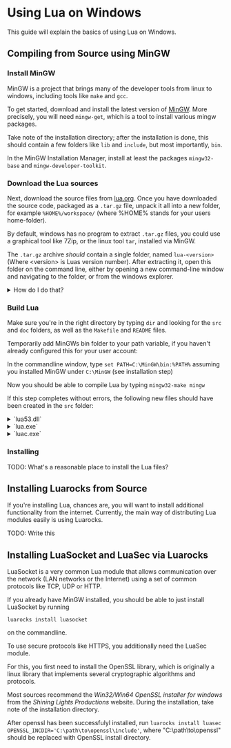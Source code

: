 
Using Lua on Windows
================================================================================

This guide will explain the basics of using Lua on Windows.

Compiling from Source using MinGW
----------------------------------------

### Install MinGW

MinGW is a project that brings many of the developer tools from linux to
windows, including tools like `make` and `gcc`.

To get started, download and install the latest version of
[MinGW](https://osdn.net/projects/mingw/releases/).
More precisely, you will need `mingw-get`,
which is a tool to install various mingw packages.

Take note of the installation directory;
after the installation is done, this should contain a few folders
like `lib` and `include`, but most importantly, `bin`.

In the MinGW Installation Manager, install at least the packages `mingw32-base`
and `mingw-developer-toolkit`.
<!-- TODO: confirm whether the dev toolkit this is actually necessary) -->

### Download the Lua sources

Next, download the source files from [lua.org](http://lua.org/download.html).
Once you have downloaded the source code, packaged as a `.tar.gz` file,
unpack it all into a new folder, for example `%HOME%/workspace/` (where
%HOME% stands for your users home-folder).

By default, windows has no program to extract `.tar.gz` files,
you could use a graphical tool like 7Zip,
or the linux tool `tar`, installed via MinGW.

The `.tar.gz` archive *should* contain a single folder,
named `lua-<version>` (Where \<version\> is Luas version number).
After extracting it, open this folder on the command line,
either by opening a new command-line window and navigating to the folder,
or from the windows explorer.

<details>
<summary>How do I do that?</summary>

To open a directory in a commandline window:

- Holding shift, right-click the folder you want to open
- Click on *Open command window here* or *Open PowerShell window here*
- A commandline window should now appear running either `cmd` or powershell (`ps`)
- If you clicked on the *PowerShell* option, type `cmd` and press enter

</details>

### Build Lua

Make sure you're in the right directory by typing `dir` and looking for the
`src` and `doc` folders, as well as the `Makefile` and `README` files.

Temporarily add MinGWs bin folder to your path variable,
if you haven't already configured this for your user account:

In the commandline window, type `set PATH=C:\MinGW\bin:%PATH%`
assuming you installed MinGW under `C:\MinGW` (see installation step)

Now you should be able to compile Lua by typing `mingw32-make mingw`

If this step completes without errors, the following new files should have been
created in the `src` folder:

<details>
<summary>`lua53.dll`</summary>
This is really the main "Lua" library, which contains all that's needed for
another program to run Lua code.
</details>

<details>
<summary>`lua.exe`</summary>
This program uses the `lua53.dll` to load and run Lua code.
It is usually the main way for users to run Lua scripts.
</details>

<details>
<summary>`luac.exe`</summary>
This program compiles Lua source code to Lua byte code.
This is different from compiling, for example, a C program to machine code,
in that you still need the Lua interpreter to run the program,
but it should load considerably faster, as it is already converted to a binary
format that the Lua VM can directly interpret.
</details>

### Installing

TODO: What's a reasonable place to install the Lua files?

Installing Luarocks from Source
----------------------------------------

If you're installing Lua, chances are, you will want to install additional
functionality from the internet. Currently, the main way of distributing Lua
modules easily is using Luarocks.

TODO: Write this

Installing LuaSocket and LuaSec via Luarocks
----------------------------------------

LuaSocket is a very common Lua module that allows communication over the
network (LAN networks or the Internet) using a set of common protocols like TCP,
UDP or HTTP.

If you already have MinGW installed,
you should be able to just install LuaSocket by running

`luarocks install luasocket`

on the commandline.

To use secure protocols like HTTPS, you additionally need the LuaSec module.

For this, you first need to install the OpenSSL library,
which is originally a linux library that implements several cryptographic
algorithms and protocols.

Most sources recommend the *Win32/Win64 OpenSSL installer for windows* from the
*Shining Lights Productions* website.
During the installation, take note of the installation directory.

After openssl has been successfulyl installed,
run `luarocks install luasec OPENSSL_INCDIR='C:\path\to\openssl\include'`,
where "C:\path\to\openssl" should be replaced with OpenSSL install directory.
